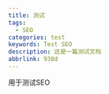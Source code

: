 ```yaml
---
title: 测试
tags:
  - SEO
categories: test
keywords: Test SEO
description: 这是一篇测试文档
abbrlink: 938d
---
```


用于测试SEO
